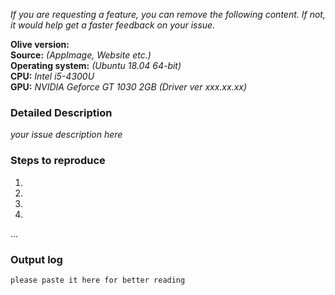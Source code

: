 
*If you are requesting a feature, you can remove the following content. If not, it would help get a faster feedback on your issue.*

__Olive version:__  
__Source:__ *(AppImage, Website etc.)*  
__Operating system:__ *(Ubuntu 18.04 64-bit)*  
__CPU:__ *Intel i5-4300U*  
__GPU:__ *NVIDIA Geforce GT 1030 2GB (Driver ver xxx.xx.xx)*

### Detailed Description

*your issue description here*

### Steps to reproduce

1.  
2.  
3.  
4.  
...

### Output log

```
please paste it here for better reading
```